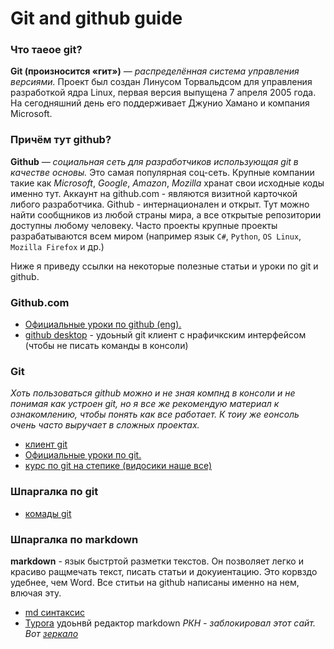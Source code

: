 # Git and github guide
### Что таеое git?

**Git (произнoсится «гит»)** *— распределённая система управления версиями.* Проект был создан Линусом Торвальдсом для управления разработкой ядра Linux, первая версия выпущена 7 апреля 2005 года. На сегодняшний день его поддерживает Джунио Хамано и компания Microsoft.

### Причём тут github?
**Github** *— социальная сеть для разработчиков использующая git в качестве основы.* Это самая популярная соц-сеть. Крупные компании такие как *Microsoft*, *Google*, *Amazon*, *Mozilla* хранат свои исходные коды именно тут. Аккаунт на github.com - являются визитной карточкой либого разработчика. Github - интернационален и открыт. Тут можно найти сообщников из любой страны мира, а все открытые репозитории доступны любому человеку. Часто проекты крупные проекты разрабатываются всем миром (например язык `C#`, `Python`, `OS Linux`, `Mozilla Firefox` и др.)

Ниже я приведу ссылки на некоторые полезные статьи и уроки по git и github.

### Github.com
- [Официальные уроки по github (eng).](https://guides.github.com/)
- [github desktop](https://desktop.github.com/) - удоьный git клиент  с нрафичкским интерфейсом (чтобы не писать команды в консоли)

### Git
*Хоть пользоваться github можно и не зная компнд в консоли и не понимая как устроен git, но я все же рекомендую материал к ознакомлению, чтобы понять как все работает. К тоиу же еонсоль очень часто выручает в сложных проектах.*

- [клиент git](https://git-scm.com/)
- [Официальные уроки по git.](https://git-scm.com/book/ru/v1/%D0%92%D0%B2%D0%B5%D0%B4%D0%B5%D0%BD%D0%B8%D0%B5-%D0%9E-%D0%BA%D0%BE%D0%BD%D1%82%D1%80%D0%BE%D0%BB%D0%B5-%D0%B2%D0%B5%D1%80%D1%81%D0%B8%D0%B9)
- [курс по git на степике (видосики наше все)](https://stepik.org/course/3145/)

### Шпаргалка по git

- [комады git](https://github.com/nicothin/web-development/tree/master/git)

### Шпаргалка по markdown

**markdown** - язык быстртой разметки текстов. Он позволяет легко и красиво ращмечать текст, писать статьи и докуиентацию. Это корвздо удебнее, чем Word. Все ститьи на github написаны именно на нем, влючая эту.

- [md синтаксис](https://github.com/sandino/Markdown-Cheatsheet)
- [Typora](gttps://typora.io) удоьнвй редактор markdown
  *РКН - заблокировал этот сайт. Вот [зеркало](/typora-editor/typora-setup-x64.exe)*
